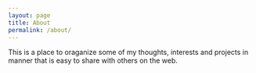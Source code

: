 ```yaml
---
layout: page
title: About
permalink: /about/
---
```


This is a place to oraganize some of my thoughts, interests and projects in manner that is easy to share with others on the web. 

